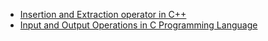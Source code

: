 
- [Insertion and Extraction operator in C++](./Insertion&Extraction_Operator_in_C++.md)
- [Input and Output Operations in C Programming Language](Input_Output_Operations_in_C.md)

